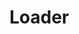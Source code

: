 # Loader

<Loader variant="spinner" size="lg" color="text-red-500" />
<br/>
<br/>
<br/>

<Loader variant="dots" size="lg" color="text-red-500" />
<br/>
<br/>
<br/>

<Loader variant="default"  />
<br/>
<br/>
<br/>

<Loader variant="circle"  />


